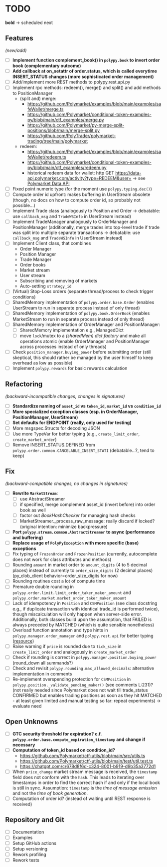 # TODO

__bold__ -> scheduled next

## Features 
_(new/add)_
- [ ] __Implement function complement_book() in `polypy.book` to invert order book (complementary outcome)__
- [ ] __Add callback at on_setattr of order.status, which is called everytime INSERT_STATUS changes (more sophisticated order management)__
- [ ] Add/implement more REST methods to polypy.rest.api.py
- [ ] Implement rpc methods: redeem(), merge() and split() and add methods to PositionManager
  - (split and) merge:
    - https://github.com/Polymarket/examples/blob/main/examples/safeWallet/merge.ts
    - https://github.com/Polymarket/conditional-token-examples-py/blob/main/ctf_examples/merge.py
    - https://github.com/Polymarket/py-merge-split-positions/blob/main/merge-split.py
    - https://github.com/PolyTrader/polymarket-trading/tree/main/polymarket
  - redeem:
    - https://github.com/Polymarket/examples/blob/main/examples/safeWallet/redeem.ts
    - https://github.com/Polymarket/conditional-token-examples-py/blob/main/ctf_examples/redeem.py
    - historical redeem data for wallet: http GET https://data-api.polymarket.com/activity?type=REDEEM&user=<wallet-id> -> see [Polymarket Data API](https://polymarket.notion.site/Polymarket-Data-API-Docs-15fd316c50d58062bf8ee1b4bcf3d461)
- [ ] Fixed point numeric type (for the moment use `polypy.typing.dec()`)
- [ ] Compute order id upfront: makes buffering in UserStream obsolete (though, no docs on how to compute order id, so probably not possible...)
- [ ] Implement Trade class (analogously to Position and Order -> debatable: use `callback_msg` and `TradeWSInfo` in UserStream instead)
- [ ] Implement TradeManager analogously to OrderManager and PositionManager (additionally, merge trades into top-level trade 
if trade was split into multiple separate transactions -> debatable: use `callback_msg` and `TradeWSInfo` in UserStream instead)
- [ ] Implement Client class, that combines
  - Order Manager
  - Position Manager
  - Trade Manager
  - Order books
  - Market stream
  - User stream
  - Subscribing and removing of markets
  - Auto-setting `strategy_id`
- [ ] (Virtual) Stop-Loss orders (separate thread/process to check trigger conditions)
- [ ] SharedMemory implementation of `polypy.order.base.Order` (enables UserStream to run in separate process instead of only thread)
- [ ] SharedMemory implementation of `polypy.book.OrderBook` (enables MarketStream to run in separate process instead of only thread) 
- [ ] SharedMemory implementation of OrderManager and PositionManager:
  - [ ] SharedMemory implementation e.g., ManagedDict 
  - [ ] move `lock`/mutex to a _(sharedMem) dict factory_ and make all operations atomic (enable OrderManager and PositionManager across processes instead of only threads)
- [ ] Check `position_manager.buying_power` before submitting order (still skeptical, this should rather be managed by the user himself to keep overhead as low as possible)
- [ ] Implement `polypy.rewards` for basic rewards calculation

## Refactoring
_(backward-incompatible changes, changes in signatures)_
- [ ] __Standardize naming of `asset_id` vs `token_id`, `market_id` vs `condition_id`__
- [ ] __More specialized exception classes (esp. in OrderManager, PositionManager, UserStream)__
- [ ] __Set defaults for ENDPOINT (really, only used for testing)__
- [ ] More msgspec.Structs for decoding JSON
- [ ] Use more TypeVar for better typing (e.g., `create_limit_order`, `create_market_order`)
- [ ] Remove INSERT_STATUS.DEFINED from `polypy.order.common.CANCELABLE_INSERT_STATI` (debatable...?, tend to keep)

## Fix
_(backward-compatible changes, no changes in signatures)_
- [ ] __Rewrite `MarketStream`__: 
  - [ ] use AbstractStreamer
  - [ ] if specified, merge complement asset_id (invert before) into order book as well
  - [ ] factor out _BookHashChecker_ for managing hash checks
  - [ ] MarketStreamer._process_raw_message: really discard if locked? (original intention: minimize backpressure)
- [ ] __Port `polypy.stream.common.AbstractStreamer` to async (performance and buffering)__
- [ ] __Replace usage of `PolyPyException` with more specific (base) exceptions__
- [ ] Fix typing of `FrozenOrder` and `FrozenPosition` (currently, autocomplete does not work for class attributes and methods)
- [ ] Rounding `amount` in market order to `amount_digits` (4 to 5 decimal places) instead of currently to `order_size_digits` (2 decimal places) (py_clob_client behavior=order_size_digits for now)
- [ ] Rounding routines cost a lot of compute time
- [ ] Premature double rounding in `polypy.order.limit.limit_order_taker_maker_amount` and `polypy.order.market.market_order_taker_maker_amount`
- [ ] Lack of idempotency in `Position` and `CSMPosition` (see class docstring e.g., if duplicate transaction with identical trade_id is performed twice), 
though miscalculation will only happen when server-side error.
Additionally, both classes build upon the assumption, that FAILED is always preceded by MATCHED (which is quite sensible nonetheless)
- [ ] Overload function annotation and type hints in `polypy.manager.order_manager` and `polypy.rest.api` for better typing ([resource](https://adamj.eu/tech/2021/05/29/python-type-hints-how-to-use-overload/))
- [ ] Raise warning if `price` is rounded due to `tick_size` in `create_limit_order` and analogously in `create_market_order`
- [ ] Check if rounding is correct in `polypy.manager.position.buying_power` (round_down all summands?)
- [ ] Check and revisit `polypy.rounding.max_allowed_decimals`: alternative implementation in comments
- [ ] Re-implement overspending protection for `CSMPosition` in `polypy.position._validate_pending_maker()` (see comments L:231)? (not really needed since Polymarket does not wait till trade_status CONFIRMED but 
enables trading positions as soon as they hit MATCHED - at least given limited and manual testing so far: repeat experiments) -> evaluate need

## Open Unknowns
- [ ] __GTC security threshold for expiration? c.f. `polypy.order.base.compute_expiration_timestamp` and change if necessary__
- [ ] __Computation of token_id based on condition_id?__
  - https://github.com/Polymarket/ctf-utils/blob/main/src/utils.ts
  - https://github.com/Polymarket/ctf-utils/blob/main/test/util.test.ts
  - https://chatgpt.com/c/678d8f6d-c324-8001-b919-d9b35a3772d1
- [ ] When `price_change` market stream message is received, the `timestamp` field does not conform with the `hash`. This 
leads to iterating over timestamps in order to find the correct hash if and only if the local book is still in sync. Assumption:
`timestamp` is the _time of message emission_ and not the _time of book generation_. 
- [ ] Computation of order id? (instead of waiting until REST response is received)

## Repository and Git
- [ ] Documentation
- [ ] Examples
- [ ] Setup GitHub actions
- [ ] Setup versioning
- [ ] Rework profiling
- [ ] Rework tests
